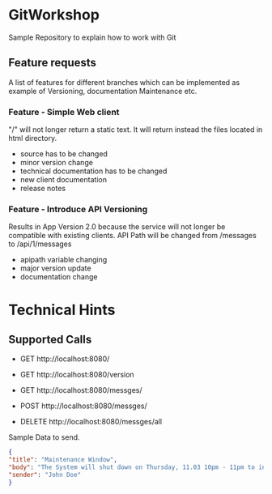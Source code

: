 # GitWorkshop
Sample Repository to explain how to work with Git

## Feature requests

A list of features for different branches which can be implemented as example of Versioning, documentation Maintenance etc.

### Feature - Simple Web client

"/" will not longer return a static text. It will return instead the files located in html directory.

* source has to be changed
* minor version change
* technical documentation has to be changed
* new client documentation
* release notes

### Feature - Introduce API Versioning

Results in App Version 2.0 because the service will not longer be compatible with existing clients.
API Path will be changed from /messages to /api/1/messages

* apipath variable changing
* major version update
* documentation change

# Technical Hints

## Supported Calls

* GET http://localhost:8080/
* GET http://localhost:8080/version


* GET http://localhost:8080/messges/
* POST http://localhost:8080/messges/
* DELETE http://localhost:8080/messges/all


Sample Data to send.
````json
{
"title": "Maintenance Window",
"body": "The System will shut down on Thursday, 11.03 10pm - 11pm to install a new Version for Application A",
"sender": "John Doe"
}
````
